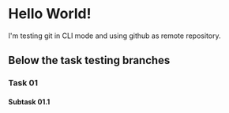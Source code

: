 # Hello World!

I'm testing git in CLI mode and using github as remote repository.

## Below the task testing branches
### Task 01
#### Subtask 01.1
